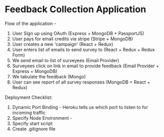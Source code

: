 # Feedback Collection Application

Flow of the application -

1. User Sign up using OAuth (Express + MongoDB + PassportJS)
2. User pays for email credits via stripe (Stripe + MongoDB)
3. User creates a new 'campaign' (React + Redux)
4. User enters list of emails to send survey to (React + Redux + Redux Form)
5. We send email to list of surveyees (Email Provider)
6. Surveyees click on link in email to provide feedback (Email Provider + Express + MongoDB)
7. We tabulate the feedback (Mongo)
8. User can see report of all survey responses (MongoDB + React + Redux)

Deployment Checklist:

1. Dynamic Port Binding - Heroku tells us which port to listen to for incoming traffic
2. Specify Node Environment - 
3. Specify start script
4. Create .gitignore file
